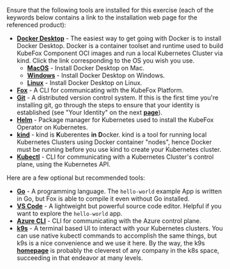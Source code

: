 Ensure that the following tools are installed for this exercise (each of the
keywords below contains a link to the installation web page for the referenced
product):

- **[Docker Desktop](https://docs.docker.com/get-docker/)** - The easiest way to get
  going with Docker is to install Docker Desktop.  Docker is a container toolset and
  runtime used to build KubeFox Component OCI images and run a local
  Kubernetes Cluster via kind.  Click the link corresponding to the OS you wish
  you use.
    - **[MacOS](https://docs.docker.com/desktop/install/mac-install/)** - Install
      Docker Desktop on Mac.
    - **[Windows](https://docs.docker.com/desktop/install/windows-install/)** -
      Install Docker Desktop on Windows.
    - **[Linux](https://docs.docker.com/desktop/install/linux-install/)** - Install
      Docker Desktop on Linux.
- **[Fox](https://docs.kubefox.io/getting_started/fox-cli.html)** - A CLI for
  communicating with the KubeFox Platform.
- **[Git](https://git-scm.com/book/en/v2/Getting-Started-Installing-Git)** - A distributed version
  control system.  If this is the first time you're installing git, go through
  the steps to ensure that your identity is established (see "Your Identity" on the next
  **[page](https://git-scm.com/book/en/v2/Getting-Started-First-Time-Git-Setup)**).
- **[Helm](https://helm.sh/docs/intro/install/)** - Package manager for Kubernetes
  used to install the KubeFox Operator on Kubernetes.
- **[kind](https://kind.sigs.k8s.io/docs/user/quick-start/)** - kind is **K**uberentes
  **in** **D**ocker. kind is a tool for running local Kubernetes Clusters using Docker
  container "nodes", hence Docker must be running before you use kind to create
  your Kubernetes cluster. 
- **[Kubectl](https://kubernetes.io/docs/tasks/tools/)** - CLI for communicating
  with a Kubernetes Cluster's control plane, using the Kubernetes API.

Here are a few optional but recommended tools:

- **[Go](https://go.dev/doc/install)** - A programming language. The `hello-world`
  example App is written in Go, but Fox is able to compile it even without Go
  installed.
- **[VS Code](https://code.visualstudio.com/download)** - A lightweight but powerful
  source code editor. Helpful if you want to explore the `hello-world` app.
- **[Azure CLI](https://learn.microsoft.com/en-us/cli/azure/install-azure-cli)** -
  CLI for communicating with the Azure control plane.
- **[k9s](https://k9scli.io/topics/install/)** - A terminal based UI to interact
  with your Kubernetes clusters. You can use native kubectl commands to
  accomplish the same things, but k9s is a nice convenience and we use it here.
  By the way, the k9s **[homepage](https://k9scli.io/)** is probably the cleverest of any
  company in the k8s space, succeeding in that endeavor at many levels.
